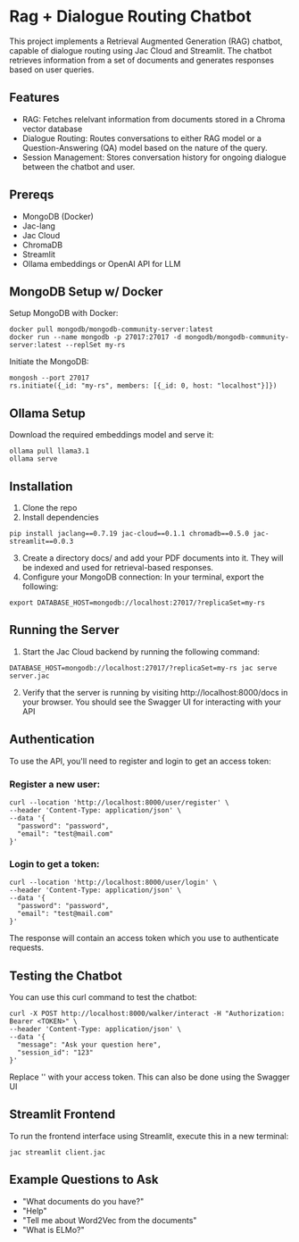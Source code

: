 # Rag + Dialogue Routing Chatbot

This project implements a Retrieval Augmented Generation (RAG) chatbot, capable of dialogue routing
using Jac Cloud and Streamlit. The chatbot retrieves information from a set of documents and generates
responses based on user queries.

## Features
- RAG: Fetches relelvant information from documents stored in a Chroma vector database
- Dialogue Routing: Routes conversations to either RAG model or a Question-Answering (QA) model based on the nature of the query.
- Session Management: Stores conversation history for ongoing dialogue between the chatbot and user.

## Prereqs
- MongoDB (Docker)
- Jac-lang
- Jac Cloud
- ChromaDB
- Streamlit
- Ollama embeddings or OpenAI API for LLM

## MongoDB Setup w/ Docker
Setup MongoDB with Docker:
```
docker pull mongodb/mongodb-community-server:latest
docker run --name mongodb -p 27017:27017 -d mongodb/mongodb-community-server:latest --replSet my-rs
```
Initiate the MongoDB:
```
mongosh --port 27017
rs.initiate({_id: "my-rs", members: [{_id: 0, host: "localhost"}]})
```


## Ollama Setup
Download the required embeddings model and serve it:
```
ollama pull llama3.1
ollama serve
```

## Installation
1. Clone the repo
2. Install dependencies
```
pip install jaclang==0.7.19 jac-cloud==0.1.1 chromadb==0.5.0 jac-streamlit==0.0.3
```
3. Create a directory docs/ and add your PDF documents into it. They will be indexed and used for retrieval-based responses.
4. Configure your MongoDB connection: In your terminal, export the following:
```
export DATABASE_HOST=mongodb://localhost:27017/?replicaSet=my-rs
```

## Running the Server
1. Start the Jac Cloud backend by running the following command:
```
DATABASE_HOST=mongodb://localhost:27017/?replicaSet=my-rs jac serve server.jac
```
2. Verify that the server is running by visiting http://localhost:8000/docs in your browser. You should see the Swagger UI for interacting with your API

## Authentication
To use the API, you'll need to register and login to get an access token:
### Register a new user:
```
curl --location 'http://localhost:8000/user/register' \
--header 'Content-Type: application/json' \
--data '{
  "password": "password",
  "email": "test@mail.com"
}'
```
### Login to get a token:
```
curl --location 'http://localhost:8000/user/login' \
--header 'Content-Type: application/json' \
--data '{
  "password": "password",
  "email": "test@mail.com"
}'
```
The response will contain an access token which you use to authenticate requests.


## Testing the Chatbot
You can use this curl command to test the chatbot:
```
curl -X POST http://localhost:8000/walker/interact -H "Authorization: Bearer <TOKEN>" \
--header 'Content-Type: application/json' \
--data '{
  "message": "Ask your question here",
  "session_id": "123"
}'
```
Replace '<TOKEN>' with your access token.
This can also be done using the Swagger UI

## Streamlit Frontend
To run the frontend interface using Streamlit, execute this in a new terminal:
```
jac streamlit client.jac
```

## Example Questions to Ask
- "What documents do you have?"
- "Help"
- "Tell me about Word2Vec from the documents"
- "What is ELMo?"